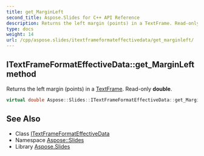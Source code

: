 ```yaml
---
title: get_MarginLeft
second_title: Aspose.Slides for C++ API Reference
description: Returns the left margin (points) in a TextFrame. Read-only double.
type: docs
weight: 14
url: /cpp/aspose.slides/itextframeformateffectivedata/get_marginleft/
---
```

## ITextFrameFormatEffectiveData::get_MarginLeft method


Returns the left margin (points) in a [TextFrame](../../textframe/). Read-only **double**.

```cpp
virtual double Aspose::Slides::ITextFrameFormatEffectiveData::get_MarginLeft()=0
```

## See Also

* Class [ITextFrameFormatEffectiveData](../)
* Namespace [Aspose::Slides](../../)
* Library [Aspose.Slides](../../../)
